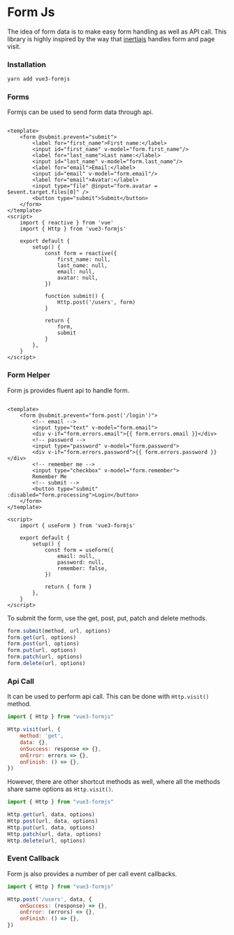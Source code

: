 # Form Js
The idea of form data is to make easy form handling as well as API call. This library is highly inspired by the way that [inertiajs](https://inertiajs.com/) handles form and page visit.

### Installation

```bash
yarn add vue3-formjs
```

### Forms

Formjs can be used to send form data through api.

```vue

<template>
    <form @submit.prevent="submit">
        <label for="first_name">First name:</label>
        <input id="first_name" v-model="form.first_name"/>
        <label for="last_name">Last name:</label>
        <input id="last_name" v-model="form.last_name"/>
        <label for="email">Email:</label>
        <input id="email" v-model="form.email"/>
        <label for="email">Avatar:</label>
        <input type="file" @input="form.avatar = $event.target.files[0]" />
        <button type="submit">Submit</button>
    </form>
</template>
<script>
    import { reactive } from 'vue'
    import { Http } from 'vue3-formjs'

    export default {
        setup() {
            const form = reactive({
                first_name: null,
                last_name: null,
                email: null,
                avatar: null,
            })

            function submit() {
                Http.post('/users', form)
            }

            return {
                form,
                submit
            }
        },
    }
</script>
```

### Form Helper

Form js provides fluent api to handle form.

```vue

<template>
    <form @submit.prevent="form.post('/login')">
        <!-- email -->
        <input type="text" v-model="form.email">
        <div v-if="form.errors.email">{{ form.errors.email }}</div>
        <!-- password -->
        <input type="password" v-model="form.password">
        <div v-if="form.errors.password">{{ form.errors.password }}</div>
        <!-- remember me -->
        <input type="checkbox" v-model="form.remember">
        Remember Me
        <!-- submit -->
        <button type="submit" :disabled="form.processing">Login</button>
    </form>
</template>

<script>
    import { useForm } from 'vue3-formjs'

    export default {
        setup() {
            const form = useForm({
                email: null,
                password: null,
                remember: false,
            })

            return { form }
        },
    }
</script>
```
To submit the form, use the get, post, put, patch and delete methods.

```js
form.submit(method, url, options)
form.get(url, options)
form.post(url, options)
form.put(url, options)
form.patch(url, options)
form.delete(url, options)
```

### Api Call

It can be used to perform api call. This can be done with
`Http.visit()` method.

```js
import { Http } from "vue3-formjs"

Http.visit(url, {
    method: 'get',
    data: {},
    onSuccess: response => {},
    onError: errors => {},
    onFinish: () => {},
})
```

However, there are other shortcut methods as well, where all the methods share same options as `Http.visit()`.

```js
import { Http } from "vue3-formjs"

Http.get(url, data, options)
Http.post(url, data, options)
Http.put(url, data, options)
Http.patch(url, data, options)
Http.delete(url, options)
```

### Event Callback

Form js also provides a number of per call event callbacks.

```js
import { Http } from "vue3-formjs"

Http.post('/users', data, {
    onSuccess: (response) => {},
    onError: (errors) => {},
    onFinish: () => {},
})
```
